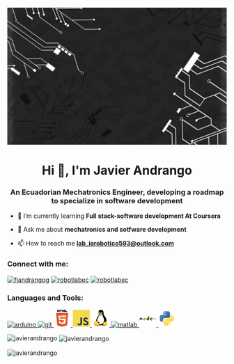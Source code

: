 [![MasterHead](/Images/header.jpg)](https://github.com/javierandrango?tab=repositories)
<h1 align="center">Hi 👋, I'm Javier Andrango</h1>
<h3 align="center">An Ecuadorian Mechatronics Engineer, developing a roadmap to specialize in software development</h3>

- 🌱 I’m currently learning **Full stack-software development At Coursera**

- 💬 Ask me about **mechatronics and sotfware development**

- 📫 How to reach me **lab_iarobotico593@outlook.com**

<h3 align="left">Connect with me:</h3>
<p align="left">
<a href="https://linkedin.com/in/fjandrangog" target="blank"><img align="center" src="https://raw.githubusercontent.com/rahuldkjain/github-profile-readme-generator/master/src/images/icons/Social/linked-in-alt.svg" alt="fjandrangog" height="30" width="40" /></a>
<a href="https://instagram.com/robotlabec" target="blank"><img align="center" src="https://raw.githubusercontent.com/rahuldkjain/github-profile-readme-generator/master/src/images/icons/Social/instagram.svg" alt="robotlabec" height="30" width="40" /></a>
<a href="https://www.youtube.com/channel/UCFIRrANN6gNnan4GvwqKYgg" target="blank"><img align="center" src="https://raw.githubusercontent.com/rahuldkjain/github-profile-readme-generator/master/src/images/icons/Social/youtube.svg" alt="robotlabec" height="30" width="40" /></a>
</p>

<h3 align="left">Languages and Tools:</h3>
<p align="left"> <a href="https://www.arduino.cc/" target="_blank" rel="noreferrer"> <img src="https://cdn.worldvectorlogo.com/logos/arduino-1.svg" alt="arduino" width="40" height="40"/> </a> <a href="https://git-scm.com/" target="_blank" rel="noreferrer"> <img src="https://www.vectorlogo.zone/logos/git-scm/git-scm-icon.svg" alt="git" width="40" height="40"/> </a> <a href="https://www.w3.org/html/" target="_blank" rel="noreferrer"> <img src="https://raw.githubusercontent.com/devicons/devicon/master/icons/html5/html5-original-wordmark.svg" alt="html5" width="40" height="40"/> </a> <a href="https://developer.mozilla.org/en-US/docs/Web/JavaScript" target="_blank" rel="noreferrer"> <img src="https://raw.githubusercontent.com/devicons/devicon/master/icons/javascript/javascript-original.svg" alt="javascript" width="40" height="40"/> </a> <a href="https://www.linux.org/" target="_blank" rel="noreferrer"> <img src="https://raw.githubusercontent.com/devicons/devicon/master/icons/linux/linux-original.svg" alt="linux" width="40" height="40"/> </a> <a href="https://www.mathworks.com/" target="_blank" rel="noreferrer"> <img src="https://upload.wikimedia.org/wikipedia/commons/2/21/Matlab_Logo.png" alt="matlab" width="40" height="40"/> </a> <a href="https://nodejs.org" target="_blank" rel="noreferrer"> <img src="https://raw.githubusercontent.com/devicons/devicon/master/icons/nodejs/nodejs-original-wordmark.svg" alt="nodejs" width="40" height="40"/> </a> <a href="https://www.python.org" target="_blank" rel="noreferrer"> <img src="https://raw.githubusercontent.com/devicons/devicon/master/icons/python/python-original.svg" alt="python" width="40" height="40"/> </a> </p>


<p><img align="left" src="https://github-readme-stats.vercel.app/api/top-langs?username=javierandrango&show_icons=true&locale=en&layout=compact" alt="javierandrango" /></p>

<p>&nbsp;<img align="center" src="https://github-readme-stats.vercel.app/api?username=javierandrango&show_icons=true&locale=en" alt="javierandrango" /></p>

<p><img align="center" src="https://github-readme-streak-stats.herokuapp.com/?user=javierandrango&" alt="javierandrango" /></p>



<!---
javierandrango/javierandrango is a ✨ special ✨ repository because its `README.md` (this file) appears on your GitHub profile.
You can click the Preview link to take a look at your changes.
--->
